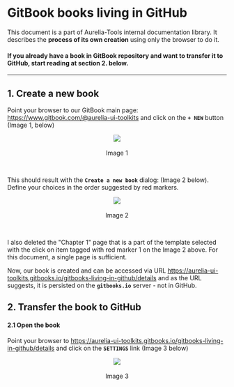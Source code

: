 # GitBook books living in GitHub

This document is a part of Aurelia-Tools internal documentation library. It describes the **process of its own creation** using only the browser to do it.

#### If you already have a book in GitBook repository and want to transfer it to GitHub, start reading at section 2. below.

***

## 1. Create a new book 

Point your browser to our GitBook main page:  https://www.gitbook.com/@aurelia-ui-toolkits and click on the **`+ NEW`** button (Image 1, below)

<p align=center>
  <img src="https://cloud.githubusercontent.com/assets/2712405/19396694/4cc8fdce-9212-11e6-8382-0f3da5d9f68e.png"></img>
 <br><br>
Image 1 
</p>

<br>

This should result with the **`Create a new book`** dialog: (Image 2 below). Define your choices in the order suggested by red markers.

<p align=center>
  <img src="https://cloud.githubusercontent.com/assets/2712405/19396808/db182622-9212-11e6-94f2-298daca8f74d.png"></img>
 <br><br>
Image 2
</p>

<br>

I also deleted the "Chapter 1" page that is a part of the template selected with the click on item tagged with red marker 1 on the Image 2 above. For this document, a single page is sufficient.

Now, our book is created and can be accessed via URL https://aurelia-ui-toolkits.gitbooks.io/gitbooks-living-in-github/details and as the URL suggests, it is persisted on the **`gitbooks.io`** server - not in GitHub.

## 2. Transfer the book to GitHub

#### 2.1 Open the book 

Point your browser to https://aurelia-ui-toolkits.gitbooks.io/gitbooks-living-in-github/details and click on the **`SETTINGS`** link (Image 3 below)

<p align=center>
  <img src="https://cloud.githubusercontent.com/assets/2712405/19400465/562aef14-9224-11e6-859b-c5deb50de2de.png"></img>
 <br><br>
Image 3
</p>


